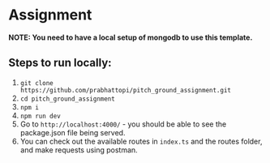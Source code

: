 # Assignment

**NOTE: You need to have a local setup of mongodb to use this template.**

## Steps to run locally:

1. `git clone https://github.com/prabhattopi/pitch_ground_assignment.git`
2. `cd pitch_ground_assignment`
3. `npm i`
4. `npm run dev`
5. Go to `http://localhost:4000/` - you should be able to see the package.json file being served.
6. You can check out the available routes in `index.ts` and the routes folder, and make requests using postman.

